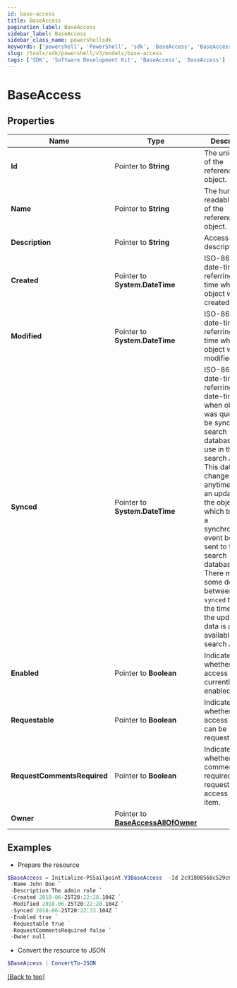 ```yaml
---
id: base-access
title: BaseAccess
pagination_label: BaseAccess
sidebar_label: BaseAccess
sidebar_class_name: powershellsdk
keywords: ['powershell', 'PowerShell', 'sdk', 'BaseAccess', 'BaseAccess'] 
slug: /tools/sdk/powershell/v3/models/base-access
tags: ['SDK', 'Software Development Kit', 'BaseAccess', 'BaseAccess']
---
```



# BaseAccess

## Properties

Name | Type | Description | Notes
------------ | ------------- | ------------- | -------------
**Id** |  Pointer to **String** | The unique ID of the referenced object. | [optional] 
**Name** |  Pointer to **String** | The human readable name of the referenced object. | [optional] 
**Description** |  Pointer to **String** | Access item's description. | [optional] 
**Created** |  Pointer to **System.DateTime** | ISO-8601 date-time referring to the time when the object was created. | [optional] 
**Modified** |  Pointer to **System.DateTime** | ISO-8601 date-time referring to the time when the object was last modified. | [optional] 
**Synced** |  Pointer to **System.DateTime** | ISO-8601 date-time referring to the date-time when object was queued to be synced into search database for use in the search API.   This date-time changes anytime there is an update to the object, which triggers a synchronization event being sent to the search database.  There may be some delay between the `synced` time and the time when the updated data is actually available in the search API.  | [optional] 
**Enabled** |  Pointer to **Boolean** | Indicates whether the access item is currently enabled. | [optional] [default to $false]
**Requestable** |  Pointer to **Boolean** | Indicates whether the access item can be requested. | [optional] [default to $true]
**RequestCommentsRequired** |  Pointer to **Boolean** | Indicates whether comments are required for requests to access the item. | [optional] [default to $false]
**Owner** |  Pointer to [**BaseAccessAllOfOwner**](base-access-all-of-owner) |  | [optional] 

## Examples

- Prepare the resource
```powershell
$BaseAccess = Initialize-PSSailpoint.V3BaseAccess  -Id 2c91808568c529c60168cca6f90c1313 `
 -Name John Doe `
 -Description The admin role `
 -Created 2018-06-25T20:22:28.104Z `
 -Modified 2018-06-25T20:22:28.104Z `
 -Synced 2018-06-25T20:22:33.104Z `
 -Enabled true `
 -Requestable true `
 -RequestCommentsRequired false `
 -Owner null
```

- Convert the resource to JSON
```powershell
$BaseAccess | ConvertTo-JSON
```


[[Back to top]](#) 

